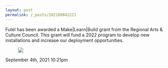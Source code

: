 ```yaml
---
layout: post
permalink: /_posts/202109042221
---
```


Futel has been awarded a Make|Learn|Build grant from the Regional Arts &amp; Culture Council. This grant will fund a 2022 program to develop new installations and increase our deployment opportunities.

<figure class="tmblr-full" data-orig-height="42" data-orig-width="371"><img src="https://64.media.tumblr.com/0069eb3b3b15a157afdc0732b276a9f2/0d5df4be54e1ed24-83/s540x810/de796ba01bff8f26d5e432ba5c36266cf87e3c8b.png" data-orig-height="42" data-orig-width="371"/></figure>

<div id="footer">
<span id="timestamp"> September 4th, 2021 10:21pm </span>
</div>
